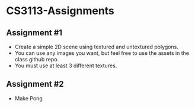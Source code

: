 # CS3113-Assignments

## Assignment #1
- Create a simple 2D scene using textured and untextured
polygons.
- You can use any images you want, but feel free to use the
assets in the class github repo.
- You must use at least 3 different textures.

## Assignment #2
- Make Pong
